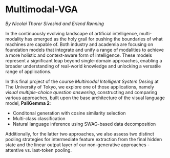 # Multimodal-VGA
*By Nicolai Thorer Sivesind and Erlend Rønning*

In the continuously evolving landscape of artificial intelligence, multi-modality has emerged as the holy grail for pushing the boundaries of what machines are capable of. Both industry and academia are focusing on foundation models that integrate and unify a range of modalities to achieve a more holistic and context-aware form of intelligence. These models represent a significant leap beyond single-domain approaches, enabling a broader understanding of real-world knowledge and unlocking a versatile range of applications.

In this final project of the course *Multimodal Intelligent System Desing* at The University of Tokyo, we explore one of those applications, namely *visual multiple-choice question answering*, constructing and comparing various approaches, built upon the base architecture of the visual language model, **PaliGemma 2**:

 + Conditonal generation with cosine similarity selection
 + Multi-class classification
 + Natural language inference using SWAG-based data decomposition

Additionally, for the latter two approaches, we also assess two distinct pooling strategies for intermediate feature extraction from the final hidden state and the linear output layer of our non-generative approaches - attentive vs. last-token pooling.  
